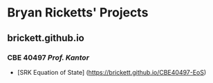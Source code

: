 # Bryan Ricketts' Projects  
## brickett.github.io

### CBE 40497 *Prof. Kantor*
* [SRK Equation of State] (https://brickett.github.io/CBE40497-EoS)
